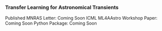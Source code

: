 ### Transfer Learning for Astronomical Transients

Published MNRAS Letter: Coming Soon
ICML ML4AAstro Workshop Paper: Coming Soon
Python Package: Coming Soon
